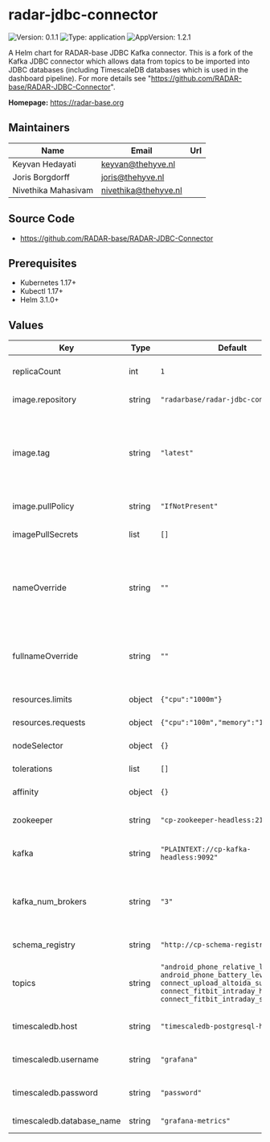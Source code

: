 # radar-jdbc-connector

![Version: 0.1.1](https://img.shields.io/badge/Version-0.1.1-informational?style=flat-square) ![Type: application](https://img.shields.io/badge/Type-application-informational?style=flat-square) ![AppVersion: 1.2.1](https://img.shields.io/badge/AppVersion-1.2.1-informational?style=flat-square)

A Helm chart for RADAR-base JDBC Kafka connector. This is a fork of the Kafka JDBC connector which allows data from topics to be imported into JDBC databases (including TimescaleDB databases which is used in the dashboard pipeline). For more details see "https://github.com/RADAR-base/RADAR-JDBC-Connector".

**Homepage:** <https://radar-base.org>

## Maintainers

| Name                | Email                | Url |
| ------------------- | -------------------- | --- |
| Keyvan Hedayati     | keyvan@thehyve.nl    |     |
| Joris Borgdorff     | joris@thehyve.nl     |     |
| Nivethika Mahasivam | nivethika@thehyve.nl |     |

## Source Code

- <https://github.com/RADAR-base/RADAR-JDBC-Connector>

## Prerequisites

- Kubernetes 1.17+
- Kubectl 1.17+
- Helm 3.1.0+

## Values

| Key                       | Type   | Default                                                                                                                                                             | Description                                                                                                              |
| ------------------------- | ------ | ------------------------------------------------------------------------------------------------------------------------------------------------------------------- | ------------------------------------------------------------------------------------------------------------------------ |
| replicaCount              | int    | `1`                                                                                                                                                                 | Number of JDBC connector replicas to deploy                                                                              |
| image.repository          | string | `"radarbase/radar-jdbc-connector"`                                                                                                                                  | JDBC connector image repository                                                                                          |
| image.tag                 | string | `"latest"`                                                                                                                                                          | JDBC connector image tag (immutable tags are recommended) Overrides the image tag whose default is the chart appVersion. |
| image.pullPolicy          | string | `"IfNotPresent"`                                                                                                                                                    | JDBC connector image pull policy                                                                                         |
| imagePullSecrets          | list   | `[]`                                                                                                                                                                | Docker registry secret names as an array                                                                                 |
| nameOverride              | string | `""`                                                                                                                                                                | String to partially override radar-jdbc-connector.fullname template with a string (will prepend the release name)        |
| fullnameOverride          | string | `""`                                                                                                                                                                | String to fully override radar-jdbc-connector.fullname template with a string                                            |
| resources.limits          | object | `{"cpu":"1000m"}`                                                                                                                                                   | CPU/Memory resource limits                                                                                               |
| resources.requests        | object | `{"cpu":"100m","memory":"128Mi"}`                                                                                                                                   | CPU/Memory resource requests                                                                                             |
| nodeSelector              | object | `{}`                                                                                                                                                                | Node labels for pod assignment                                                                                           |
| tolerations               | list   | `[]`                                                                                                                                                                | Toleration labels for pod assignment                                                                                     |
| affinity                  | object | `{}`                                                                                                                                                                | Affinity labels for pod assignment                                                                                       |
| zookeeper                 | string | `"cp-zookeeper-headless:2181"`                                                                                                                                      | URI of Zookeeper instances of the cluster                                                                                |
| kafka                     | string | `"PLAINTEXT://cp-kafka-headless:9092"`                                                                                                                              | URI of Kafka brokers of the cluster                                                                                      |
| kafka_num_brokers         | string | `"3"`                                                                                                                                                               | Number of Kafka brokers. This is used to validate the cluster availability at connector init.                            |
| schema_registry           | string | `"http://cp-schema-registry:8081"`                                                                                                                                  | URL of the Kafka schema registry                                                                                         |
| topics                    | string | `"android_phone_relative_location, android_phone_battery_level, connect_upload_altoida_summary, connect_fitbit_intraday_heart_rate, connect_fitbit_intraday_steps"` | Comma-separated list of topics the connector will read from and ingest into the database                                 |
| timescaledb.host          | string | `"timescaledb-postgresql-headless"`                                                                                                                                 | Host of the TimescaleDB database                                                                                         |
| timescaledb.username      | string | `"grafana"`                                                                                                                                                         | TimescaleDB database username                                                                                            |
| timescaledb.password      | string | `"password"`                                                                                                                                                        | TimescaleDB database password                                                                                            |
| timescaledb.database_name | string | `"grafana-metrics"`                                                                                                                                                 | TimescaleDB database name                                                                                                |
